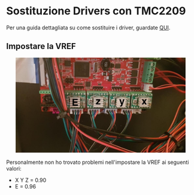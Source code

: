 # Sostituzione Drivers con TMC2209

Per una guida dettagliata su come sostituire i driver, guardate [QUI](https://fbghostita.miraheze.org/wiki/Upgrade_a_tmc2209).

## Impostare la VREF

<p align="center">
      <img width="90%" src="Images/drivers.JPG">
    </p>

Personalmente non ho trovato problemi nell'impostare la VREF ai seguenti valori:

- X Y Z = 0.90
- E = 0.96

